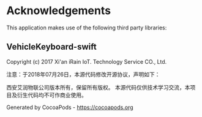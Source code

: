 # Acknowledgements
This application makes use of the following third party libraries:

## VehicleKeyboard-swift

Copyright (c) 2017 Xi'an iRain IoT. Technology Service CO., Ltd.

注意：于2018年07月26日，本源代码修改开源协议，声明如下：

西安艾润物联公司版本所有，保留所有版权。
本源代码仅供技术学习交流，本项目及衍生代码均不可作商业使用。

Generated by CocoaPods - https://cocoapods.org
